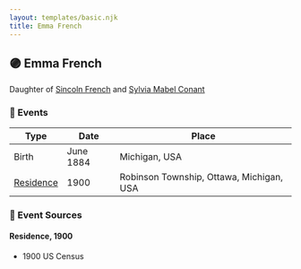 ```yaml
---
layout: templates/basic.njk
title: Emma French
---
```

## 🟣 Emma French

Daughter of [Sincoln French](/people/6/69338120) and [Sylvia Mabel Conant](/people/8/88275832)

### 📆 Events

Type | Date | Place
------ | ------ | ------
Birth | June 1884 | Michigan, USA
[Residence](#event-1) | 1900 | Robinson Township, Ottawa, Michigan, USA

### 📰 Event Sources

#### <a id="event-1"></a> Residence, 1900
* 1900 US Census
